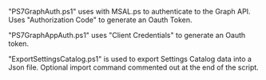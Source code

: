 "PS7GraphAuth.ps1" uses with MSAL.ps to authenticate to the Graph API.  Uses "Authorization Code" to generate an Oauth Token.

"PS7GraphAppAuth.ps1" uses "Client Credentials" to generate an Oauth token.

"ExportSettingsCatalog.ps1" is used to export Settings Catalog data into a Json file.  Optional import command commented out at the end of the script.
